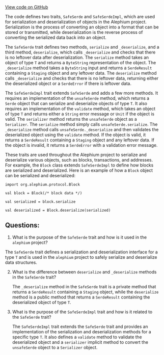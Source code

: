 [View code on GitHub](https://github.com/alephium/alephium/blob/master/protocol/src/main/scala/org/alephium/protocol/SafeSerde.scala)

The code defines two traits, `SafeSerde` and `SafeSerdeImpl`, which are used for serialization and deserialization of objects in the Alephium project. Serialization is the process of converting an object into a format that can be stored or transmitted, while deserialization is the reverse process of converting the serialized data back into an object.

The `SafeSerde` trait defines two methods, `serialize` and `_deserialize`, and a third method, `deserialize`, which calls `_deserialize` and checks that there is no leftover data after deserialization. The `serialize` method takes an object of type `T` and returns a `ByteString` representation of the object. The `_deserialize` method takes a `ByteString` input and returns a `SerdeResult` containing a `Staging` object and any leftover data. The `deserialize` method calls `_deserialize` and checks that there is no leftover data, returning either the deserialized object or a `SerdeError` if there is leftover data.

The `SafeSerdeImpl` trait extends `SafeSerde` and adds a few more methods. It requires an implementation of the `unsafeSerde` method, which returns a `Serde` object that can serialize and deserialize objects of type `T`. It also requires an implementation of the `validate` method, which takes an object of type `T` and returns either a `String` error message or `Unit` if the object is valid. The `serializer` method returns the `unsafeSerde` object as a `Serializer`. The `serialize` method simply calls `unsafeSerde.serialize`. The `_deserialize` method calls `unsafeSerde._deserialize` and then validates the deserialized object using the `validate` method. If the object is valid, it returns a `SerdeResult` containing a `Staging` object and any leftover data. If the object is invalid, it returns a `SerdeError` with a validation error message.

These traits are used throughout the Alephium project to serialize and deserialize various objects, such as blocks, transactions, and addresses. For example, the `Block` class extends `SafeSerdeImpl` to define how blocks are serialized and deserialized. Here is an example of how a `Block` object can be serialized and deserialized:

```
import org.alephium.protocol.Block

val block = Block(/* block data */)

val serialized = block.serialize

val deserialized = Block.deserialize(serialized)
```
## Questions: 
 1. What is the purpose of the `SafeSerde` trait and how is it used in the `alephium` project?
   
   The `SafeSerde` trait defines a serialization and deserialization interface for a type `T` and is used in the `alephium` project to safely serialize and deserialize data structures.

2. What is the difference between `deserialize` and `_deserialize` methods in the `SafeSerde` trait?
   
   The `_deserialize` method in the `SafeSerde` trait is a private method that returns a `SerdeResult` containing a `Staging` object, while the `deserialize` method is a public method that returns a `SerdeResult` containing the deserialized object of type `T`.

3. What is the purpose of the `SafeSerdeImpl` trait and how is it related to the `SafeSerde` trait?
   
   The `SafeSerdeImpl` trait extends the `SafeSerde` trait and provides an implementation of the serialization and deserialization methods for a specific type `T`. It also defines a `validate` method to validate the deserialized object and a `serializer` implicit method to convert the `unsafeSerde` object to a `Serializer` object.